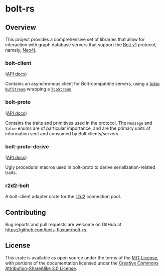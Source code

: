 # bolt-rs

## Overview

This project provides a comprehensive set of libraries that allow for interaction with graph database servers that
support the [Bolt v1](https://boltprotocol.org/v1/) protocol, namely, [Neo4j](https://neo4j.com).

### bolt-client
([API docs](https://docs.rs/bolt-client))

Contains an asynchronous client for Bolt-compatible servers, using a [tokio](https://crates.io/crates/tokio) 
[`BufStream`](https://docs.rs/tokio/0.2.10/tokio/io/struct.BufStream.html) wrapping a 
[`TcpStream`](https://docs.rs/tokio/0.2.10/tokio/net/struct.TcpStream.html).

### bolt-proto
([API docs](https://docs.rs/bolt-proto))

Contains the traits and primitives used in the protocol. The `Message` and `Value` enums are of particular importance,
and are the primary units of information sent and consumed by Bolt clients/servers.

### bolt-proto-derive
([API docs](https://docs.rs/bolt-proto-derive))

Ugly procedural macros used in bolt-proto to derive serialization-related traits.

### r2d2-bolt

A bolt-client adapter crate for the [r2d2](https://crates.io/crates/r2d2) connection pool.

## Contributing

Bug reports and pull requests are welcome on GitHub at https://github.com/lucis-fluxum/bolt-rs.

## License

This crate is available as open source under the terms of the [MIT License](http://opensource.org/licenses/MIT), with
portions of the documentation licensed under the 
[Creative Commons Attribution-ShareAlike 3.0 License](https://creativecommons.org/licenses/by-sa/3.0/).
